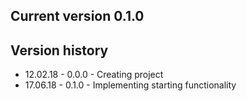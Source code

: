 ## Current version 0.1.0

## Version history
* 12.02.18 - 0.0.0 - Creating project
* 17.06.18 - 0.1.0 - Implementing starting functionality
